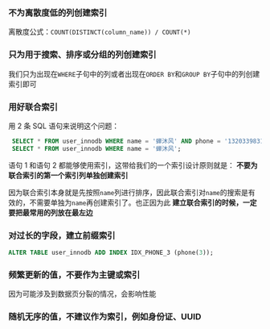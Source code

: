 ### 不为离散度低的列创建索引
离散度公式：`COUNT(DISTINCT(column_name)) / COUNT(*)`

### 只为用于搜索、排序或分组的列创建索引
我们只为出现在`WHERE`子句中的列或者出现在`ORDER BY`和`GROUP BY`子句中的列创建索引即可

### **用好联合索引**

用 2 条 SQL 语句来说明这个问题：
```sql
 SELECT * FROM user_innodb WHERE name = '蝉沐风' AND phone = '13203398311';
 SELECT * FROM user_innodb WHERE name = '蝉沐风';
```

语句 1 和语句 2 都能够使用索引，这带给我们的一个索引设计原则就是：
**不要为联合索引的第一个索引列单独创建索引**  

因为联合索引本身就是先按照`name`列进行排序，因此联合索引对`name`的搜索是有效的，不需要单独为`name`再创建索引了。也正因为此
**建立联合索引的时候，一定要把最常用的列放在最左边**


### **对过长的字段，建立前缀索引**
``` sql
ALTER TABLE user_innodb ADD INDEX IDX_PHONE_3 (phone(3));
```


### **频繁更新的值，不要作为主键或索引**
因为可能涉及到数据页分裂的情况，会影响性能


### **随机无序的值，不建议作为索引，例如身份证、UUID** 
